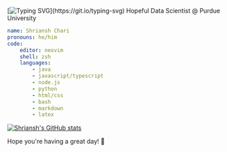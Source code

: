 [![Typing SVG](https://readme-typing-svg.herokuapp.com?color=%2336BCF7&lines=Hi%2C+I+am+Shriansh+Chari!)](https://git.io/typing-svg)
Hopeful Data Scientist @ Purdue University

```yaml
name: Shriansh Chari
pronouns: he/him
code:
	editor: neovim
	shell: zsh
	languages:
		- java
		- javascript/typescript
		- node.js
		- python
		- html/css
		- bash
		- markdown
		- latex
```

[![Shriansh's GitHub stats](https://github-readme-stats.vercel.app/api?username=shrianshChari)](https://github.com/anuraghazra/github-readme-stats)

Hope you're having a great day! :wave:
<!--
**shrianshChari/shrianshChari** is a ✨ _special_ ✨ repository because its `README.md` (this file) appears on your GitHub profile.

Here are some ideas to get you started:

- 🔭 I’m currently working on ...
- 🌱 I’m currently learning ...
- 👯 I’m looking to collaborate on ...
- 🤔 I’m looking for help with ...
- 💬 Ask me about ...
- 📫 How to reach me: ...
- 😄 Pronouns: ...
- ⚡ Fun fact: ...
-->
